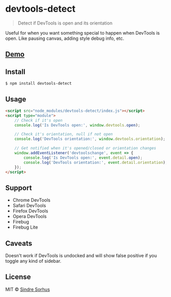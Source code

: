 # devtools-detect

> Detect if DevTools is open and its orientation

Useful for when you want something special to happen when DevTools is open. Like pausing canvas, adding style debug info, etc.


## [Demo](https://sindresorhus.com/devtools-detect)


## Install

```
$ npm install devtools-detect
```


## Usage

```html
<script src="node_modules/devtools-detect/index.js"></script>
<script type="module">
	// Check if it's open
	console.log('Is DevTools open:', window.devtools.open);

	// Check it's orientation, null if not open
	console.log('DevTools orientation:', window.devtools.orientation);

	// Get notified when it's opened/closed or orientation changes
	window.addEventListener('devtoolschange', event => {
		console.log('Is DevTools open:', event.detail.open);
		console.log('DevTools orientation:', event.detail.orientation);
	});
</script>
```


## Support

- Chrome DevTools
- Safari DevTools
- Firefox DevTools
- Opera DevTools
- Firebug
- Firebug Lite


## Caveats

Doesn't work if DevTools is undocked and will show false positive if you toggle any kind of sidebar.


## License

MIT © [Sindre Sorhus](https://sindresorhus.com)

